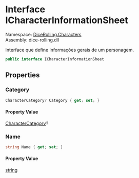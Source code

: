 # <a id="DiceRolling_Characters_ICharacterInformationSheet"></a> Interface ICharacterInformationSheet

Namespace: [DiceRolling.Characters](DiceRolling.Characters.md)  
Assembly: dice\-rolling.dll  

Interface que define informações gerais de um personagem.

```csharp
public interface ICharacterInformationSheet
```

## Properties

### <a id="DiceRolling_Characters_ICharacterInformationSheet_Category"></a> Category

```csharp
CharacterCategory? Category { get; set; }
```

#### Property Value

 [CharacterCategory](DiceRolling.Characters.CharacterCategory.md)?

### <a id="DiceRolling_Characters_ICharacterInformationSheet_Name"></a> Name

```csharp
string Name { get; set; }
```

#### Property Value

 [string](https://learn.microsoft.com/dotnet/api/system.string)

